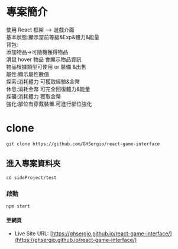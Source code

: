 # 專案簡介

使用 React 框架 --> 遊戲介面  
基本狀態:顯示當前等級&Exp&體力&能量  
背包:  
添加物品->可隨機獲得物品  
滑鼠 hover 物品 會顯示物品資訊  
物品根據類型可使用 or 裝備 &出售  
屬性:顯示屬性數值  
探索:消耗體力 可獲取經驗&金幣  
休息:消耗金幣 可完全回復體力&能量  
採礦:消耗體力 獲取金幣  
強化:部位有穿戴裝置.可進行部位強化

# clone

```
git clone https://github.com/GHSergio/react-game-interface
```

## 進入專案資料夾

```
cd sideProject/test
```

### 啟動

```
npm start
```

#### 至網頁

- Live Site URL: [https://ghsergio.github.io/react-game-interface/](https://ghsergio.github.io/react-game-interface/)
